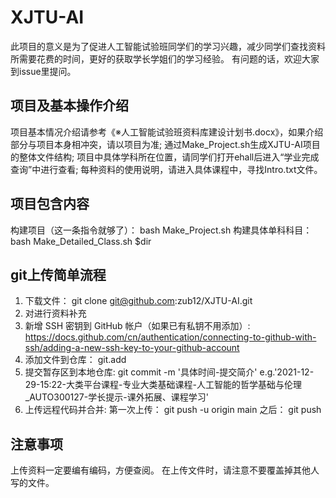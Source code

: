 # XJTU-AI
此项目的意义是为了促进人工智能试验班同学们的学习兴趣，减少同学们查找资料所需要花费的时间，更好的获取学长学姐们的学习经验。
有问题的话，欢迎大家到issue里提问。
## 项目及基本操作介绍
项目基本情况介绍请参考《※人工智能试验班资料库建设计划书.docx》，如果介绍部分与项目本身相冲突，请以项目为准;
通过Make_Project.sh生成XJTU-AI项目的整体文件结构;
项目中具体学科所在位置，请同学们打开ehall后进入“学业完成查询”中进行查看;
每种资料的使用说明，请进入具体课程中，寻找Intro.txt文件。
## 项目包含内容
构建项目（这一条指令就够了）：
bash Make_Project.sh
构建具体单科科目：
bash Make_Detailed_Class.sh $dir
## git上传简单流程
1) 下载文件：
git clone git@github.com:zub12/XJTU-AI.git
2) 对进行资料补充
3) 新增 SSH 密钥到 GitHub 帐户（如果已有私钥不用添加）:
https://docs.github.com/cn/authentication/connecting-to-github-with-ssh/adding-a-new-ssh-key-to-your-github-account
4) 添加文件到仓库：
git.add
5) 提交暂存区到本地仓库:
git commit -m '具体时间-提交简介'
e.g.'2021-12-29-15:22-大类平台课程-专业大类基础课程-人工智能的哲学基础与伦理_AUTO300127-学长提示-课外拓展、课程学习'
6) 上传远程代码并合并:
第一次上传：
git push -u origin main
之后：
git push

## 注意事项
上传资料一定要编有编码，方便查阅。
在上传文件时，请注意不要覆盖掉其他人写的文件。

